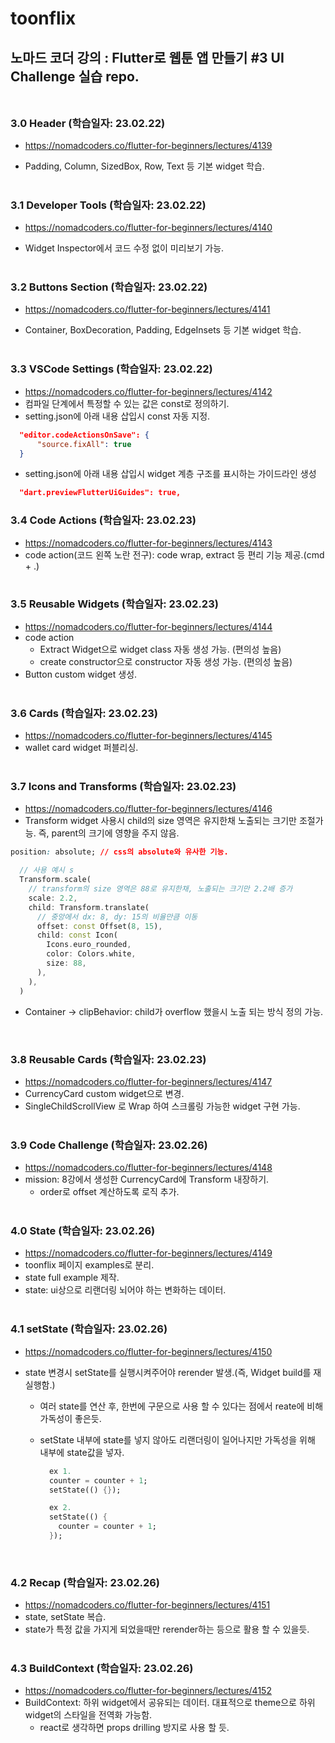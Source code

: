 # toonflix

## 노마드 코더 강의 : Flutter로 웹툰 앱 만들기 #3 UI Challenge 실습 repo. <br /> <br />

### 3.0 Header (학습일자: 23.02.22)

- https://nomadcoders.co/flutter-for-beginners/lectures/4139

- Padding, Column, SizedBox, Row, Text 등 기본 widget 학습.
  <br /> <br />

### 3.1 Developer Tools (학습일자: 23.02.22)

- https://nomadcoders.co/flutter-for-beginners/lectures/4140

- Widget Inspector에서 코드 수정 없이 미리보기 가능.
  <br /> <br />

### 3.2 Buttons Section (학습일자: 23.02.22)

- https://nomadcoders.co/flutter-for-beginners/lectures/4141

- Container, BoxDecoration, Padding, EdgeInsets 등 기본 widget 학습.
  <br /> <br />

### 3.3 VSCode Settings (학습일자: 23.02.22)

- https://nomadcoders.co/flutter-for-beginners/lectures/4142
- 컴파일 단계에서 특정할 수 있는 값은 const로 정의하기.
- setting.json에 아래 내용 삽입시 const 자동 지정.

```json
  "editor.codeActionsOnSave": {
      "source.fixAll": true
  }
```

- setting.json에 아래 내용 삽입시 widget 계층 구조를 표시하는 가이드라인 생성

```json
  "dart.previewFlutterUiGuides": true,
```

### 3.4 Code Actions (학습일자: 23.02.23)

- https://nomadcoders.co/flutter-for-beginners/lectures/4143
- code action(코드 왼쪽 노란 전구): code wrap, extract 등 편리 기능 제공.(cmd + .)
  <br /><br />

### 3.5 Reusable Widgets (학습일자: 23.02.23)

- https://nomadcoders.co/flutter-for-beginners/lectures/4144
- code action
  - Extract Widget으로 widget class 자동 생성 가능. (편의성 높음)
  - create constructor으로 constructor 자동 생성 가능. (편의성 높음)
- Button custom widget 생성.
  <br /><br />

### 3.6 Cards (학습일자: 23.02.23)

- https://nomadcoders.co/flutter-for-beginners/lectures/4145
- wallet card widget 퍼블리싱.
  <br /><br />

### 3.7 Icons and Transforms (학습일자: 23.02.23)

- https://nomadcoders.co/flutter-for-beginners/lectures/4146
- Transform widget 사용시 child의 size 영역은 유지한채 노출되는 크기만 조절가능. 즉, parent의 크기에 영향을 주지 않음.

```css
position: absolute; // css의 absolute와 유사한 기능.
```

```dart
  // 사용 예시 s
  Transform.scale(
    // transform의 size 영역은 88로 유지한채, 노출되는 크기만 2.2배 증가
    scale: 2.2,
    child: Transform.translate(
      // 중앙에서 dx: 8, dy: 15의 비율만큼 이동
      offset: const Offset(8, 15),
      child: const Icon(
        Icons.euro_rounded,
        color: Colors.white,
        size: 88,
      ),
    ),
  )
```

- Container -> clipBehavior: child가 overflow 했을시 노출 되는 방식 정의 가능.

<br />

### 3.8 Reusable Cards (학습일자: 23.02.23)

- https://nomadcoders.co/flutter-for-beginners/lectures/4147
- CurrencyCard custom widget으로 변경.
- SingleChildScrollView 로 Wrap 하여 스크롤링 가능한 widget 구현 가능.
  <br /><br />

### 3.9 Code Challenge (학습일자: 23.02.26)

- https://nomadcoders.co/flutter-for-beginners/lectures/4148
- mission: 8강에서 생성한 CurrencyCard에 Transform 내장하기.
  - order로 offset 계산하도록 로직 추가.
    <br /><br />

### 4.0 State (학습일자: 23.02.26)

- https://nomadcoders.co/flutter-for-beginners/lectures/4149
- toonflix 페이지 examples로 분리.
- state full example 제작.
- state: ui상으로 리랜더링 뇌어야 하는 변화하는 데이터.
  <br /><br />

### 4.1 setState (학습일자: 23.02.26)

- https://nomadcoders.co/flutter-for-beginners/lectures/4150
- state 변경시 setState를 실행시켜주어야 rerender 발생.(즉, Widget build를 재실행함.)

  - 여러 state를 연산 후, 한번에 구문으로 사용 할 수 있다는 점에서 reate에 비해 가독성이 좋은듯.
  - setState 내부에 state를 넣지 않아도 리랜더링이 일어나지만 가독성을 위해 내부에 state값을 넣자.

    ```dart
      ex 1.
      counter = counter + 1;
      setState(() {});

      ex 2.
      setState(() {
        counter = counter + 1;
      });
    ```

    <br/>

### 4.2 Recap (학습일자: 23.02.26)

- https://nomadcoders.co/flutter-for-beginners/lectures/4151
- state, setState 복습.
- state가 특정 값을 가지게 되었을때만 rerender하는 등으로 활용 할 수 있을듯.
  <br /><br />

### 4.3 BuildContext (학습일자: 23.02.26)

- https://nomadcoders.co/flutter-for-beginners/lectures/4152
- BuildContext: 하위 widget에서 공유되는 데이터. 대표적으로 theme으로 하위 widget의 스타일을 전역화 가능함.
  - react로 생각하면 props drilling 방지로 사용 할 듯.
    <br /><br />
